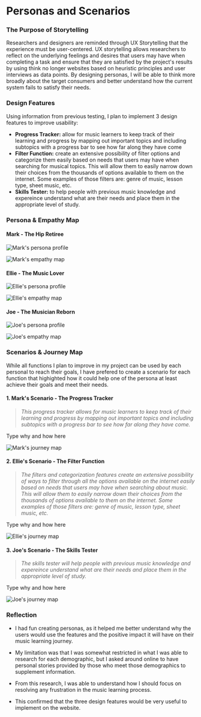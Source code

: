 # Personas and Scenarios

### The Purpose of Storytelling

Researchers and designers are reminded through UX Storytelling that the experience must be user-centered. UX storytelling allows researchers to reflect on the underlying feelings and desires that users may have when completing a task and ensure that they are satisfied by the project's results by using think no longer websites based on heuristic principles and user interviews as data points. By designing personas, I will be able to think more broadly about the target consumers and better understand how the current system fails to satisfy their needs.

### Design Features 

Using information from previous testing, I plan to implement 3 design features to improve usability: 
* **Progress Tracker:** allow for music learners to keep track of their learning and progress by mapping out important topics and including subtopics with a progress bar to see how far along they have come
* **Filter Function:** create an extensive possibility of filter options and categorize them easily based on needs that users may have when searching for musical topics. This will allow them to easily narrow down their choices from the thousands of options available to them on the internet. Some examples of those filters are: genre of music, lesson type, sheet music, etc. 
* **Skills Tester:** to help people with previous music knowledge and expereince understand what are their needs and place them in the appropriate level of study. 

### Persona & Empathy Map

#### Mark - The Hip Retiree
![Mark's persona profile](./1.png)

![Mark's empathy map](./2.png)

#### Ellie - The Music Lover 
![Ellie's persona profile](./4.png)

![Ellie's empathy map](./5.png)

#### Joe - The Musician Reborn
![Joe's persona profile](./7.png)

![Joe's empathy map](./8.png)

### Scenarios & Journey Map

While all functions I plan to improve in my project can be used by each personal to reach their goals, I have prefered to create a scenario for each function that highighted how it could help one of the persona at least achieve their goals and meet their needs. 

#### 1. Mark's Scenario - The Progress Tracker

> *This progress tracker allows for music learners to keep track of their learning and progress by mapping out important topics and including subtopics with a progress bar to see how far along they have come.*

Type why and how here 

![Mark's journey map](./3.png)

#### 2. Ellie's Scenario - The Filter Function

> *The filters and categorization features create an extensive possibility of ways to filter through all the  options available on the internet easily based on needs that users may have when searching about music. This will allow them to easily narrow down their choices from the thousands of options available to them on the internet. Some examples of those filters are: genre of music, lesson type, sheet music, etc.* 

Type why and how here

![Ellie's journey map](./6.png)

#### 3. Joe's Scenario - The Skills Tester
 
 > *The skills tester will help people with previous music knowledge and expereince understand what are their needs and place them in the appropriate level of study.*

Type why and how here

![Joe's journey map](./9.png)

### Reflection

* I had fun creating personas, as it helped me better understand why the users would use the features and the positive impact it will have on their music learning journey.

* My limitation was that I was somewhat restricted in what I was able to research for each demographic, but I asked around online to have personal stories provided by those who meet those demographics to supplement information.

* From this research, I was able to understand how I should focus on resolving any frustration in the music learning process.

* This confirmed that the three design features would be very useful to implement on the website. 
